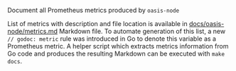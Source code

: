 Document all Prometheus metrics produced by `oasis-node`

List of metrics with description and file location is available in
[docs/oasis-node/metrics.md](../docs/oasis-node/metrics.md) Markdown file. To
automate generation of this list, a new `// godoc: metric` rule was
introduced in Go to denote this variable as a Prometheus metric. A helper
script which extracts metrics information from Go code and produces the
resulting Markdown can be executed with `make docs`.
